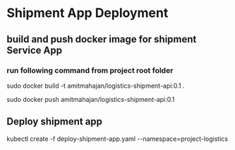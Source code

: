 # Shipment App Deployment

## build and push docker image for shipment Service App

### run following command from project root folder

sudo docker build -t amitmahajan/logistics-shipment-api:0.1 .

sudo docker push amitmahajan/logistics-shipment-api:0.1

## Deploy shipment app

kubectl create -f deploy-shipment-app.yaml --namespace=project-logistics
